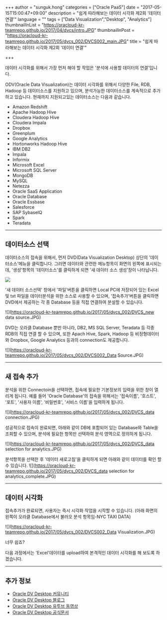 +++
author = "sunguk.hong"
categories = ["Oracle PaaS"]
date = "2017-05-15T15:00:47+09:00"
description = "쉽게 따라해보는 데이터 시각화 제2회 '데이터 연결'"
language = ""
tags = ["Data Visualization","Desktop", "Analytics"]
thumbnailInList = "https://oracloud-kr-teamrepo.github.io/2017/04/dvcs/intro.JPG"
thumbnailInPost = "https://oracloud-kr-teamrepo.github.io/2017/05/dvcs_002/DVCS002_main.JPG"
title = "쉽게 따라해보는 데이터 시각화 제2회 '데이터 연결'"

+++

데이터 시각화를 위해서 가장 먼저 해야 할 작업은 '분석에 사용할 데이터의 연결'입니다.

ODV(Oracle Data Visualization)는 데이터 시각화를 위해서 다양한 File, RDB, Hadoop 등 데이터소스를 지원하고 있으며, 분석가능한 데이터소스를 계속적으로 추가하고 있습니다. 현재까지 지원되고있는 데이터소스는 다음과 같습니다.

- Amazon Redshift
- Apache Hadoop Hive
- Cloudera Hadoop Hive
- Cloudera Impala
- Dropbox
- Greenplum
- Google Analytics
- Hortonworks Hadoop Hive
- IBM DB2
- Impala
- Informix
- Microsoft Excel
- Microsoft SQL Server
- MongoDB
- MySQL
- Netezza
- Oracle SaaS Application
- Oracle Database
- Oracle Essbase
- Salesforce
- SAP SybaseIQ
- Spark
- Teradata


***
## 데이터소스 선택

데이터소스의 접속을 위해서, 먼저 DVD(Data Visualization Desktop) 상단의 '데이터소스'메뉴을 클릭합니다.
그러면 데이터와 관련한 메뉴항목이 화면의 왼쪽에 표시되는데, '생성'항목의 '데이터소스'를 클릭하게 되면 '새 데이터 소스 생성'창이 나타납니다.

![](https://oracloud-kr-teamrepo.github.io/2017/05/dvcs_002/DVCS002_Menu.JPG)

'새 데이터 소스선택' 창에서 '파일'버튼을 클릭하면 Local PC에 저장되어 있는 Excel 및 txt 파일을 데이터분석을 위한 소스로 사용할 수 있으며, '접속추가'버튼을 클릭하면
DVD에서 제공하는 각 종 Database 등을 직접 연결하여 분설할 수 있습니다.


![](https://oracloud-kr-teamrepo.github.io/2017/05/dvcs_002/DVCS_new data source.JPG)

DVD는 오라클 Database 뿐만 아니라, DB2, MS SQL Server, Teradata 등 각종 RDB의 직접 연결 할 수 있으며, 또한 Apach Hive, Spark, Hadoop 등 비정형데이터와 Dropbox, Google Analytics 등과의 connection도 제공합니다.

![](https://oracloud-kr-teamrepo.github.io/2017/05/dvcs_002/DVCS002_Data Source.JPG)
***
## 새 접속 추가

분석을 위한 Connectoin을 선택하면, 접속에 필요한 기본정보의 입력을 위한 창이 열리게 됩니다.
예를 들어 'Oracle Database'의 접속을 위해서는 '접속이름', '호스트', '포트', '사용자 이름', '비밀번호', '서비스 이름'을 입력하게 됩니다.

![](https://oracloud-kr-teamrepo.github.io/2017/05/dvcs_002/DVCS_data connection.JPG)

성공적으로 접속이 완료되면, 아래와 같이 DB에 포함되어 있는 Database와 Table을 조회할 수 있으며, 분석에 필요한 항목만 선택하여 분석 영역으로 정의하게 됩니다.


![](https://oracloud-kr-teamrepo.github.io/2017/05/dvcs_002/DVCS_data selection for analytics.JPG)

분석항목을 선택한 후 '데이터 새로고침'을 클릭하게 되면 아래와 같이 데이터를 확인 할 수 있습니다.
![](https://oracloud-kr-teamrepo.github.io/2017/05/dvcs_002/DVCS_data selection for analytics_complete.JPG)
***
## 데이터 시각화

접속추가가 완료되면, 사용자는 즉시  시각화 작업을 시작할 수 있습니다. (아래 화면의 왼쪽이 오라클 Database에서 불러오 분석 항목임-NYC TAXI DATA)


![](https://oracloud-kr-teamrepo.github.io/2017/05/dvcs_002/DVCS002_Data Visualization.JPG)


너무 쉽죠?

다음 과정에서는 'Excel'데이터를 upload하여 본격적인 데이터 시각화를 해 보도록 하겠습니다.

***
## 추가 정보

- [Oracle DV Desktop 커뮤니티](https://community.oracle.com/community/business_intelligence/data-visualization)
- [Oracle DV Desktop 블로그](http://oracledataviz.blogspot.kr/)
- [Oracle DV Desktop 유투브 동영상](https://www.youtube.com/watch?v=WnDXCwa-OMo&list=PLOcpw36tp3yLJ5EK7U6EwXF6Z4jLYGmSF)
- [Oracle DV Desktop 공식문서](http://docs.oracle.com/cloud/latest/data-visualization-cloud/index.html)
